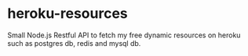 # heroku-resources
Small Node.js Restful API to fetch my free dynamic resources on heroku such as postgres db, redis and mysql db.
